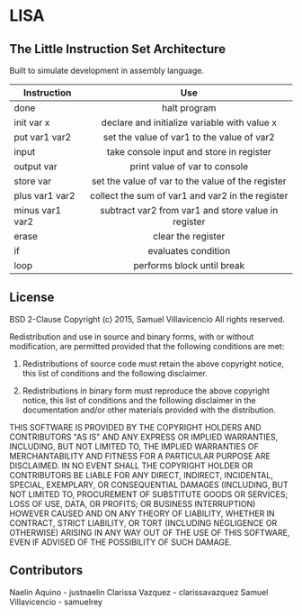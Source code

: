 # LISA

The Little Instruction Set Architecture
---------------------------------------
Built to simulate development in assembly language.

| Instruction | Use |
| ----------- |:---:|
| done        | halt program |
| init var x  | declare and initialize variable with value x |
| put var1 var2 | set the value of var1 to the value of var2 |
| input       | take console input and store in register |
| output var  | print value of var to console | 
| store var   | set the value of var to the value of the register |
| plus var1 var2 | collect the sum of var1 and var2 in the register |
| minus var1 var2 | subtract var2 from var1 and store value in register |
| erase       | clear the register |
| if          | evaluates condition |
| loop        | performs block until break |

License
-------
BSD 2-Clause
Copyright (c) 2015, Samuel Villavicencio
All rights reserved.

Redistribution and use in source and binary forms, with or without modification,
are permitted provided that the following conditions are met:

1. Redistributions of source code must retain the above copyright notice, this 
list of conditions and the following disclaimer.

2. Redistributions in binary form must reproduce the above copyright notice, 
this list of conditions and the following disclaimer in the documentation and/or
other materials provided with the distribution.

THIS SOFTWARE IS PROVIDED BY THE COPYRIGHT HOLDERS AND CONTRIBUTORS "AS IS" AND
ANY EXPRESS OR IMPLIED WARRANTIES, INCLUDING, BUT NOT LIMITED TO, THE IMPLIED 
WARRANTIES OF MERCHANTABILITY AND FITNESS FOR A PARTICULAR PURPOSE ARE 
DISCLAIMED. IN NO EVENT SHALL THE COPYRIGHT HOLDER OR CONTRIBUTORS BE LIABLE FOR
ANY DIRECT, INDIRECT, INCIDENTAL, SPECIAL, EXEMPLARY, OR CONSEQUENTIAL DAMAGES 
(INCLUDING, BUT NOT LIMITED TO, PROCUREMENT OF SUBSTITUTE GOODS OR SERVICES; 
LOSS OF USE, DATA, OR PROFITS; OR BUSINESS INTERRUPTION) HOWEVER CAUSED AND ON
ANY THEORY OF LIABILITY, WHETHER IN CONTRACT, STRICT LIABILITY, OR TORT 
(INCLUDING NEGLIGENCE OR OTHERWISE) ARISING IN ANY WAY OUT OF THE USE OF THIS
SOFTWARE, EVEN IF ADVISED OF THE POSSIBILITY OF SUCH DAMAGE.

Contributors
------------
Naelin Aquino - justnaelin
Clarissa Vazquez - clarissavazquez
Samuel Villavicencio - samuelrey
